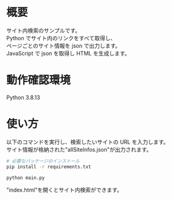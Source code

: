 # 概要

サイト内検索のサンプルです。  
Python でサイト内のリンクをすべて取得し、  
ページごとのサイト情報を json で出力します。  
JavaScript で json を取得し HTML を生成します。

# 動作確認環境

Python 3.8.13

# 使い方

以下のコマンドを実行し、検索したいサイトの URL を入力します。  
サイト情報が格納された"allSiteInfos.json"が出力されます。

```zsh
# 必要なパッケージのインストール
pip install -r requirements.txt

python main.py
```

"index.html"を開くとサイト内検索ができます。
